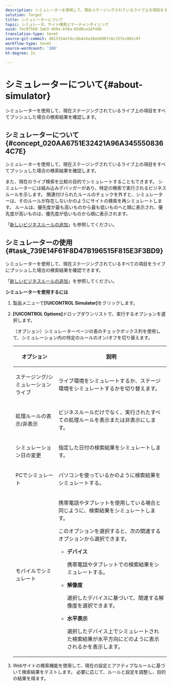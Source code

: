 ```yaml
---
description: シミュレーターを使用して、現在ステージングされているライブ上の項目をすべてプッシュした場合の検索結果を確認します。
solution: Target
title: シミュレーターについて
topic: シミュレータ，サイト検索とマーチャンダイジング
uuid: 7ec8f5b9-3ab3-4b9a-bf8a-65d0ca1dfddb
translation-type: tm+mt
source-git-commit: d015154efdccbb4c6a39a56907c0c337ec065c9f
workflow-type: tm+mt
source-wordcount: '380'
ht-degree: 1%

---
```



# シミュレーターについて{#about-simulator}

シミュレーターを使用して、現在ステージングされているライブ上の項目をすべてプッシュした場合の検索結果を確認します。

## シミュレーターについて{#concept_020AA6751E32421A96A3455508364C7E}

シミュレーターを使用して、現在ステージングされているライブ上の項目をすべてプッシュした場合の検索結果を確認します。

また、現在のライブ検索を比較の目的でシミュレートすることもできます。 シミュレーターには組み込みデバッガーがあり、特定の検索で実行されるビジネスルールを示します。 関連付けられたルールのチェックを外すと、シミュレーターは、そのルールが存在しないかのようにサイトの検索を再シミュレートします。 ルールは、優先度が最も高いものから最も低いものへと順に表示され、優先度が高いものは、優先度が低いものから順に表示されます。

「[新しいビジネスルールの追加](c-about-rules-menu/c-about-business-rules.md#task_BD3B31ED48BB4B1B8F1DCD3BFA2528E7)」も参照してください。

## シミュレーターの使用{#task_739E14F61F8D47B196515F815E3F3BD9}

シミュレーターを使用して、現在ステージングされているすべての項目をライブにプッシュした場合の検索結果を確認できます。

「[新しいビジネスルールの追加](c-about-rules-menu/c-about-business-rules.md#task_BD3B31ED48BB4B1B8F1DCD3BFA2528E7)」を参照してください。

**シミュレーターを使用するには**

1. 製品メニューで&#x200B;**[!UICONTROL Simulator]**&#x200B;をクリックします。
1. **[!UICONTROL Options]**&#x200B;ドロップダウンリストで、実行するオプションを選択します。

   <!-- 
   
   r_simulator_page_options.xml
   
   -->

   （オプション）シミュレーターページの表のチェックボックス列を使用して、シミュレーション内の特定のルールのオン/オフを切り替えます。

   <table> 
    <thead> 
      <tr> 
      <th colname="col1" class="entry"> <p>オプション </p> </th> 
      <th colname="col2" class="entry"> <p>説明 </p> </th> 
      </tr> 
    </thead>
    <tbody> 
      <tr> 
      <td colname="col1"> <p><span class="uicontrol">ステージング/シミュレーションライブ</span> </p> </td> 
      <td colname="col2"> <p>ライブ環境をシミュレートするか、ステージ環境をシミュレートするかを切り替えます。 </p> </td> 
      </tr> 
      <tr> 
      <td colname="col1"> <p><span class="uicontrol">処理ルールの表示/非表示</span> </p> </td> 
      <td colname="col2"> <p>ビジネスルールだけでなく、実行されたすべての処理ルールを表示または非表示にします。 </p> </td> 
      </tr> 
      <tr> 
      <td colname="col1"> <p><span class="uicontrol">シミュレーション日の変更</span> </p> </td> 
      <td colname="col2"> <p>指定した日付の検索結果をシミュレートします。 </p> </td> 
      </tr> 
      <tr> 
      <td colname="col1"> <p><span class="uicontrol">PCでシミュレート</span> </p> </td> 
      <td colname="col2"> <p>パソコンを使っているかのように検索結果をシミュレートする。 </p> </td> 
      </tr> 
      <tr> 
      <td colname="col1"> <p><span class="uicontrol">モバイルでシミュレート</span> </p> </td> 
      <td colname="col2"> <p>携帯電話やタブレットを使用している場合と同じように、検索結果をシミュレートします。 </p> <p>このオプションを選択すると、次の関連するオプションから選択できます。 </p> 
        <ul id="ul_2A9901418212486A8EE67A78CB99CBE4"> 
        <li id="li_B210E954DF0D44C397718112C72C2103"> <b><span class="uicontrol">デバイス</span></b> <p>携帯電話やタブレットでの検索結果をシミュレートする。 </p> </li> 
        <li id="li_90B64EAA0B57446A90CE22172E703594"> <b><span class="uicontrol">解像度</span></b> <p>選択したデバイスに基づいて、関連する解像度を選択できます。 </p> </li> 
        <li id="li_042AF9FA3FA846EDB48F7296DB361515"> <b><span class="uicontrol">水平表示</span></b> <p>選択したデバイス上でシミュレートされた検索結果が水平方向にどのように表示されるかを表示します。 </p> </li> 
        </ul> </td> 
      </tr> 
    </tbody> 
    </table>

1. Webサイトの検索機能を使用して、現在の設定とアクティブなルールに基づいて検索結果をテストします。 必要に応じて、ルールと設定を調整し、目的の結果を得ます。
